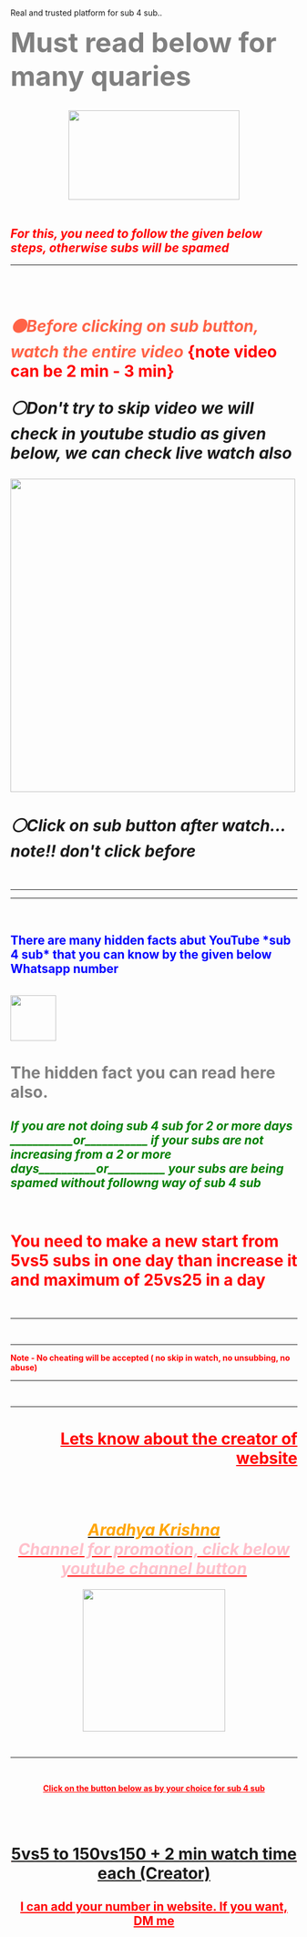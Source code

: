 # <html>
<head>
Real and trusted platform for sub 4 sub..
<font color = "grey" size = "55">

<b> Must read below for many quaries</B>
</font>

</br>


<div align ="center">
<img src ="https://i.pinimg.com/600x315/7f/85/19/7f8519d50f2f94696fc644945acd30ec.jpg" height = "
157
" width="
300
">
</div>
<br>
<font color = "red">
<h2><i> For this, you need to follow the given below steps, otherwise subs will be spamed </h2></i>
</Font>

<hr>
<br>
<br>
<h1><i style="color:tomato">⚫Before clicking on sub button, watch the entire video </i> <b style = "color:red">
 {note video can be 2 min - 3 min}
</b>
<br>

<i>⚪Don't try to skip video we will check in youtube studio as given below, we can check live watch also
</i></h1>

<img src = "Screenshot_20201101-221540.png" width="500" height="550">

<h1><i>⚪Click on sub button after watch... note!! don't click before</i></h1>


<br><hr><hr><br>

<h2 style = "color:blue">There are many hidden facts abut YouTube *sub 4 sub* that you can know by the given below Whatsapp number</h2>


<br>
<a href = "http://wa.link/cbg7bw">
<img src = "https://upload.wikimedia.org/wikipedia/commons/thumb/6/6b/WhatsApp.svg/766px-WhatsApp.svg.png" width = "80" height = "80"></a>

<h1 style = "color:grey"> The hidden fact you can read here also. </h1>

<h2 style ="color:green"><i>If you are not doing sub 4 sub for 2 or more days ___________or___________ if your subs are not increasing from a 2 or more days__________or__________ your subs are being spamed without followng way of sub 4 sub

</h2></i>
<br>

<h1 style ="color:red">You need to make a new start from 5vs5 subs in one day than increase it and maximum of 25vs25 in a day </h1>


<br><hr><br><hr><b style ="color:red"> Note - No cheating will be accepted ( no skip in watch, no unsubbing, no abuse)<br><hr><br><hr>


<div align = "right" >
<h1><u><b>Lets know about the creator of website</b></h1></div>

<br><br>
<div align = "center" > <h1><a href ="https://www.youtube.com/results?search_query=aradhya+krishna"> <i style="color:orange">Aradhya Krishna
</a><br></i><i style = "color:pink">
Channel for promotion, click below youtube channel button</h1></i></div>
<div align = "center">
<a href = "https://www.youtube.com/results?search_query=rr+rasoighar">
<img src = "1604586220581.png" height = "250" width = "250"></a>

<br><hr style = "color:red"><br>

Click on the button below as by your choice for sub 4 sub
<br><br><br><br>
<h1 style ="color:green"><a href = "http://wa.link/cbg7bw"> 5vs5 to 150vs150 + 2 min watch time each (Creator)</a></h1>


<h2 style = "color:red"> I can add your number in website. If you want, DM me</h2>
</html>
